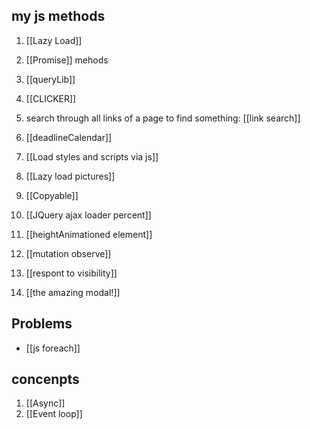 ## my js methods
1. [[Lazy Load]] 
3. [[Promise]] mehods
4. [[queryLib]]
5. [[CLICKER]]

6. search through all links of a page to find something: [[link search]]

8. [[deadlineCalendar]]
9. [[Load styles and scripts via js]] 
10. [[Lazy load pictures]] 
11. [[Copyable]] 
12. [[JQuery ajax loader percent]] 
13. [[heightAnimationed element]] 
14. [[mutation observe]] 
15. [[respont to visibility]] 
16. [[the amazing modal!]] 

## Problems
- [[js foreach]]

## concenpts
1. [[Async]] 
2. [[Event loop]] 